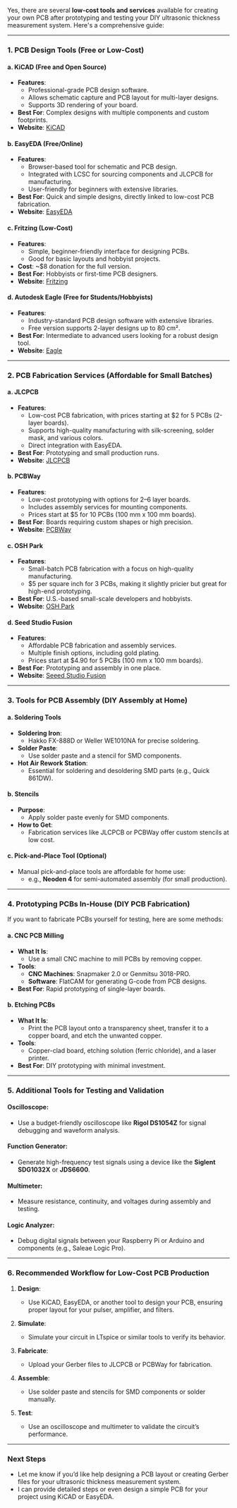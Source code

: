 Yes, there are several **low-cost tools and services** available for creating your own PCB after prototyping and testing your DIY ultrasonic thickness measurement system. Here's a comprehensive guide:

---

### **1. PCB Design Tools (Free or Low-Cost)**

#### **a. KiCAD (Free and Open Source)**
- **Features**:
  - Professional-grade PCB design software.
  - Allows schematic capture and PCB layout for multi-layer designs.
  - Supports 3D rendering of your board.
- **Best For**: Complex designs with multiple components and custom footprints.
- **Website**: [KiCAD](https://www.kicad.org/)

#### **b. EasyEDA (Free/Online)**
- **Features**:
  - Browser-based tool for schematic and PCB design.
  - Integrated with LCSC for sourcing components and JLCPCB for manufacturing.
  - User-friendly for beginners with extensive libraries.
- **Best For**: Quick and simple designs, directly linked to low-cost PCB fabrication.
- **Website**: [EasyEDA](https://easyeda.com/)

#### **c. Fritzing (Low-Cost)**
- **Features**:
  - Simple, beginner-friendly interface for designing PCBs.
  - Good for basic layouts and hobbyist projects.
- **Cost**: ~$8 donation for the full version.
- **Best For**: Hobbyists or first-time PCB designers.
- **Website**: [Fritzing](https://fritzing.org/)

#### **d. Autodesk Eagle (Free for Students/Hobbyists)**
- **Features**:
  - Industry-standard PCB design software with extensive libraries.
  - Free version supports 2-layer designs up to 80 cm².
- **Best For**: Intermediate to advanced users looking for a robust design tool.
- **Website**: [Eagle](https://www.autodesk.com/products/eagle/overview)

---

### **2. PCB Fabrication Services (Affordable for Small Batches)**

#### **a. JLCPCB**
- **Features**:
  - Low-cost PCB fabrication, with prices starting at $2 for 5 PCBs (2-layer boards).
  - Supports high-quality manufacturing with silk-screening, solder mask, and various colors.
  - Direct integration with EasyEDA.
- **Best For**: Prototyping and small production runs.
- **Website**: [JLCPCB](https://jlcpcb.com/)

#### **b. PCBWay**
- **Features**:
  - Low-cost prototyping with options for 2–6 layer boards.
  - Includes assembly services for mounting components.
  - Prices start at $5 for 10 PCBs (100 mm x 100 mm boards).
- **Best For**: Boards requiring custom shapes or high precision.
- **Website**: [PCBWay](https://www.pcbway.com/)

#### **c. OSH Park**
- **Features**:
  - Small-batch PCB fabrication with a focus on high-quality manufacturing.
  - $5 per square inch for 3 PCBs, making it slightly pricier but great for high-end prototyping.
- **Best For**: U.S.-based small-scale developers and hobbyists.
- **Website**: [OSH Park](https://oshpark.com/)

#### **d. Seed Studio Fusion**
- **Features**:
  - Affordable PCB fabrication and assembly services.
  - Multiple finish options, including gold plating.
  - Prices start at $4.90 for 5 PCBs (100 mm x 100 mm boards).
- **Best For**: Prototyping and assembly in one place.
- **Website**: [Seeed Studio Fusion](https://www.seeedstudio.com/)

---

### **3. Tools for PCB Assembly (DIY Assembly at Home)**

#### **a. Soldering Tools**
- **Soldering Iron**:
  - Hakko FX-888D or Weller WE1010NA for precise soldering.
- **Solder Paste**:
  - Use solder paste and a stencil for SMD components.
- **Hot Air Rework Station**:
  - Essential for soldering and desoldering SMD parts (e.g., Quick 861DW).

#### **b. Stencils**
- **Purpose**:
  - Apply solder paste evenly for SMD components.
- **How to Get**:
  - Fabrication services like JLCPCB or PCBWay offer custom stencils at low cost.

#### **c. Pick-and-Place Tool (Optional)**
- Manual pick-and-place tools are affordable for home use:
  - e.g., **Neoden 4** for semi-automated assembly (for small production).

---

### **4. Prototyping PCBs In-House (DIY PCB Fabrication)**

If you want to fabricate PCBs yourself for testing, here are some methods:

#### **a. CNC PCB Milling**
- **What It Is**:
  - Use a small CNC machine to mill PCBs by removing copper.
- **Tools**:
  - **CNC Machines**: Snapmaker 2.0 or Genmitsu 3018-PRO.
  - **Software**: FlatCAM for generating G-code from PCB designs.
- **Best For**: Rapid prototyping of single-layer boards.

#### **b. Etching PCBs**
- **What It Is**:
  - Print the PCB layout onto a transparency sheet, transfer it to a copper board, and etch the unwanted copper.
- **Tools**:
  - Copper-clad board, etching solution (ferric chloride), and a laser printer.
- **Best For**: DIY prototyping with minimal investment.

---

### **5. Additional Tools for Testing and Validation**

#### **Oscilloscope**:
- Use a budget-friendly oscilloscope like **Rigol DS1054Z** for signal debugging and waveform analysis.

#### **Function Generator**:
- Generate high-frequency test signals using a device like the **Siglent SDG1032X** or **JDS6600**.

#### **Multimeter**:
- Measure resistance, continuity, and voltages during assembly and testing.

#### **Logic Analyzer**:
- Debug digital signals between your Raspberry Pi or Arduino and components (e.g., Saleae Logic Pro).

---

### **6. Recommended Workflow for Low-Cost PCB Production**

1. **Design**:
   - Use KiCAD, EasyEDA, or another tool to design your PCB, ensuring proper layout for your pulser, amplifier, and filters.

2. **Simulate**:
   - Simulate your circuit in LTspice or similar tools to verify its behavior.

3. **Fabricate**:
   - Upload your Gerber files to JLCPCB or PCBWay for fabrication.

4. **Assemble**:
   - Use solder paste and stencils for SMD components or solder manually.

5. **Test**:
   - Use an oscilloscope and multimeter to validate the circuit’s performance.

---

### **Next Steps**
- Let me know if you’d like help designing a PCB layout or creating Gerber files for your ultrasonic thickness measurement system.
- I can provide detailed steps or even design a simple PCB for your project using KiCAD or EasyEDA.